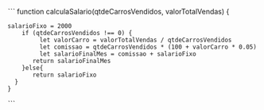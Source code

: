 ˋˋˋ 
function calculaSalario(qtdeCarrosVendidos, valorTotalVendas) {

    salarioFixo = 2000
        if (qtdeCarrosVendidos !== 0) {
             let valorCarro = valorTotalVendas / qtdeCarrosVendidos
             let comissao = qtdeCarrosVendidos * (100 + valorCarro * 0.05)
             let salarioFinalMes = comissao + salarioFixo
           return salarioFinalMes
        }else{
           return salarioFixo
      }
    }

 ˋˋˋ 